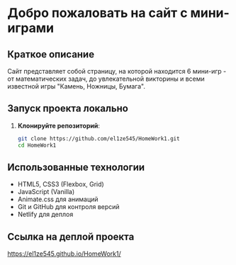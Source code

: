 # Добро пожаловать на сайт с мини-играми

## Краткое описание
Сайт представляет собой страницу, на которой находится 6 мини-игр - от математических задач, до увлекательной викторины и всеми известной игры "Камень, Ножницы, Бумага".

## Запуск проекта локально
1. **Клонируйте репозиторий**:
   ```bash
   git clone https://github.com/el1ze545/HomeWork1.git
   cd HomeWork1

## Использованные технологии
- HTML5, CSS3 (Flexbox, Grid)
- JavaScript (Vanilla)
- Animate.css для анимаций
- Git и GitHub для контроля версий
- Netlify для деплоя

## Ссылка на деплой проекта
https://el1ze545.github.io/HomeWork1/




